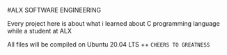 #ALX SOFTWARE ENGINEERING


Every project here is about what i learned about C programming language while a student at ALX 

All files will be compiled on Ubuntu 20.04 LTS
++ `CHEERS TO GREATNESS`
